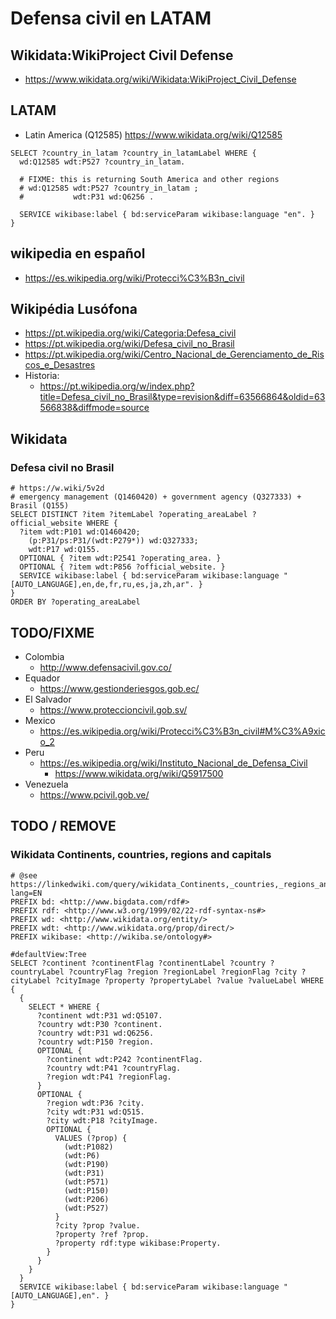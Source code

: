 # Defensa civil en LATAM

## Wikidata:WikiProject Civil Defense
* https://www.wikidata.org/wiki/Wikidata:WikiProject_Civil_Defense

## LATAM
- Latin America (Q12585) https://www.wikidata.org/wiki/Q12585

```sparql
SELECT ?country_in_latam ?country_in_latamLabel WHERE {
  wd:Q12585 wdt:P527 ?country_in_latam.
  
  # FIXME: this is returning South America and other regions
  # wd:Q12585 wdt:P527 ?country_in_latam ;
  #           wdt:P31 wd:Q6256 .
  
  SERVICE wikibase:label { bd:serviceParam wikibase:language "en". }
}
```

## wikipedia en español
- https://es.wikipedia.org/wiki/Protecci%C3%B3n_civil

## Wikipédia Lusófona
- https://pt.wikipedia.org/wiki/Categoria:Defesa_civil
- https://pt.wikipedia.org/wiki/Defesa_civil_no_Brasil
- https://pt.wikipedia.org/wiki/Centro_Nacional_de_Gerenciamento_de_Riscos_e_Desastres
- Historia:
  -  https://pt.wikipedia.org/w/index.php?title=Defesa_civil_no_Brasil&type=revision&diff=63566864&oldid=63566838&diffmode=source


## Wikidata

### Defesa civil no Brasil
```sparql
# https://w.wiki/5v2d
# emergency management (Q1460420) + government agency (Q327333) + Brasil (Q155)
SELECT DISTINCT ?item ?itemLabel ?operating_areaLabel ?official_website WHERE {
  ?item wdt:P101 wd:Q1460420;
    (p:P31/ps:P31/(wdt:P279*)) wd:Q327333;
    wdt:P17 wd:Q155.
  OPTIONAL { ?item wdt:P2541 ?operating_area. }
  OPTIONAL { ?item wdt:P856 ?official_website. }
  SERVICE wikibase:label { bd:serviceParam wikibase:language "[AUTO_LANGUAGE],en,de,fr,ru,es,ja,zh,ar". }
}
ORDER BY ?operating_areaLabel
```

## TODO/FIXME
- Colombia
  - http://www.defensacivil.gov.co/
- Equador
  - https://www.gestionderiesgos.gob.ec/
- El Salvador
  - https://www.proteccioncivil.gob.sv/
- Mexico
  - https://es.wikipedia.org/wiki/Protecci%C3%B3n_civil#M%C3%A9xico_2
- Peru
  - https://es.wikipedia.org/wiki/Instituto_Nacional_de_Defensa_Civil
    - https://www.wikidata.org/wiki/Q5917500
- Venezuela
  - https://www.pcivil.gob.ve/

## TODO / REMOVE

### Wikidata Continents, countries, regions and capitals

```sparql
# @see https://linkedwiki.com/query/wikidata_Continents,_countries,_regions_and_capitals?lang=EN
PREFIX bd: <http://www.bigdata.com/rdf#>
PREFIX rdf: <http://www.w3.org/1999/02/22-rdf-syntax-ns#>
PREFIX wd: <http://www.wikidata.org/entity/>
PREFIX wdt: <http://www.wikidata.org/prop/direct/>
PREFIX wikibase: <http://wikiba.se/ontology#>

#defaultView:Tree
SELECT ?continent ?continentFlag ?continentLabel ?country ?countryLabel ?countryFlag ?region ?regionLabel ?regionFlag ?city ?cityLabel ?cityImage ?property ?propertyLabel ?value ?valueLabel WHERE {
  {
    SELECT * WHERE {
      ?continent wdt:P31 wd:Q5107.
      ?country wdt:P30 ?continent.
      ?country wdt:P31 wd:Q6256.
      ?country wdt:P150 ?region.
      OPTIONAL {
        ?continent wdt:P242 ?continentFlag.
        ?country wdt:P41 ?countryFlag.
        ?region wdt:P41 ?regionFlag.
      }
      OPTIONAL {
        ?region wdt:P36 ?city.
        ?city wdt:P31 wd:Q515.
        ?city wdt:P18 ?cityImage.
        OPTIONAL {
          VALUES (?prop) {
            (wdt:P1082)
            (wdt:P6)
            (wdt:P190)
            (wdt:P31)
            (wdt:P571)
            (wdt:P150)
            (wdt:P206)
            (wdt:P527)
          }
          ?city ?prop ?value.
          ?property ?ref ?prop.
          ?property rdf:type wikibase:Property.
        }
      }
    }
  }
  SERVICE wikibase:label { bd:serviceParam wikibase:language "[AUTO_LANGUAGE],en". }
}
```
